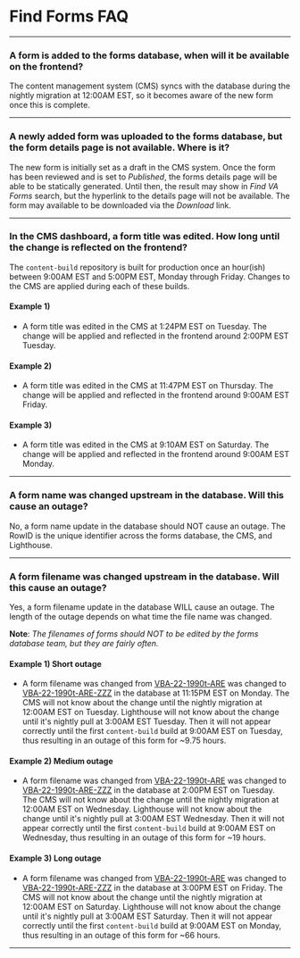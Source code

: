 # Find Forms FAQ
<hr> 

### A form is added to the forms database, when will it be available on the frontend?
The content management system (CMS) syncs with the database during the nightly migration at 12:00AM EST, so it becomes aware of the new form once this is complete. 

<hr> 

### A newly added form was uploaded to the forms database, but the form details page is not available. Where is it?
The new form is initially set as a draft in the CMS system. Once the form has been reviewed and is set to *Published*, the forms details page will be able to be statically generated. Until then, the result may show in *Find VA Forms* search, but the hyperlink to the details page will not be available. The form may available to be downloaded via the *Download* link.

<hr> 

### In the CMS dashboard, a form title was edited. How long until the change is reflected on the frontend?
The `content-build` repository is built for production once an hour(ish) between 9:00AM EST and 5:00PM EST, Monday through Friday. Changes to the CMS are applied during each of these builds. 

#### Example 1) 
  - A form title was edited in the CMS at 1:24PM EST on Tuesday. The change will be applied and reflected in the frontend around 2:00PM EST Tuesday.

#### Example 2) 
  - A form title was edited in the CMS at 11:47PM EST on Thursday. The change will be applied and reflected in the frontend around 9:00AM EST Friday.

#### Example 3)
  - A form title was edited in the CMS at 9:10AM EST on Saturday. The change will be applied and reflected in the frontend around 9:00AM EST Monday.

<hr> 

### A form name was changed upstream in the database. Will this cause an outage?
No, a form name update in the database should NOT cause an outage. The RowID is the unique identifier across the forms database, the CMS, and Lighthouse.

<hr>

### A form filename was changed upstream in the database. Will this cause an outage?
Yes, a form filename update in the database WILL cause an outage. The length of the outage depends on what time the file name was changed. 

**Note**: *The filenames of forms should NOT to be edited by the forms database team, but they are fairly often.*

#### Example 1) Short outage
  - A form filename was changed from [VBA-22-1990t-ARE](https://www.vba.va.gov/pubs/forms/VBA-22-1990t-ARE.pdf) was changed to [VBA-22-1990t-ARE-ZZZ](https://www.vba.va.gov/pubs/forms/VBA-22-1990t-ARE-ZZZ.pdf) in the database at 11:15PM EST on Monday. The CMS will not know about the change until the nightly migration at 12:00AM EST on Tuesday. Lighthouse will not know about the change until it's nightly pull at 3:00AM EST Tuesday. Then it will not appear correctly until the first `content-build` build at 9:00AM EST on Tuesday, thus resulting in an outage of this form for ~9.75 hours.

#### Example 2) Medium outage
  - A form filename was changed from [VBA-22-1990t-ARE](https://www.vba.va.gov/pubs/forms/VBA-22-1990t-ARE.pdf) was changed to [VBA-22-1990t-ARE-ZZZ](https://www.vba.va.gov/pubs/forms/VBA-22-1990t-ARE-ZZZ.pdf) in the database at 2:00PM EST on Tuesday. The CMS will not know about the change until the nightly migration at 12:00AM EST on Wednesday. Lighthouse will not know about the change until it's nightly pull at 3:00AM EST Wednesday. Then it will not appear correctly until the first `content-build` build at 9:00AM EST on Wednesday, thus resulting in an outage of this form for ~19 hours.

#### Example 3) Long outage
  - A form filename was changed from [VBA-22-1990t-ARE](https://www.vba.va.gov/pubs/forms/VBA-22-1990t-ARE.pdf) was changed to [VBA-22-1990t-ARE-ZZZ](https://www.vba.va.gov/pubs/forms/VBA-22-1990t-ARE-ZZZ.pdf) in the database at 3:00PM EST on Friday. The CMS will not know about the change until the nightly migration at 12:00AM EST on Saturday. Lighthouse will not know about the change until it's nightly pull at 3:00AM EST Saturday. Then it will not appear correctly until the first `content-build` build at 9:00AM EST on Monday, thus resulting in an outage of this form for ~66 hours.

<hr>
